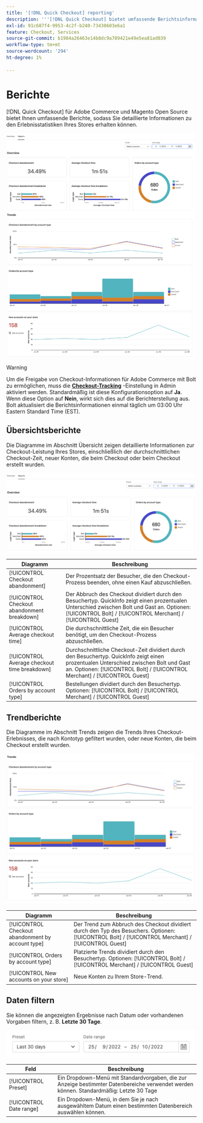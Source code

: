 ```yaml
---
title: '[!DNL Quick Checkout] reporting'
description: '''[!DNL Quick Checkout] bietet umfassende Berichtsinformationen."'
exl-id: 91c687f4-9953-4c2f-b240-73430603e6a1
feature: Checkout, Services
source-git-commit: b1984a26463e14b8dc9a789421e49e5ea81ad039
workflow-type: tm+mt
source-wordcount: '294'
ht-degree: 1%

---
```


# Berichte

[!DNL Quick Checkout] für Adobe Commerce und Magento Open Source bietet Ihnen umfassende Berichte, sodass Sie detaillierte Informationen zu den Erlebnisstatistiken Ihres Stores erhalten können.

![Berichtansicht](assets/reports-view-big-checkout.png)

>[!WARNING]
>
> Um die Freigabe von Checkout-Informationen für Adobe Commerce mit Bolt zu ermöglichen, muss die [**Checkout-Tracking**](../quick-checkout/settings-quick-checkout.md)  -Einstellung in Admin aktiviert werden. Standardmäßig ist diese Konfigurationsoption auf **Ja**. Wenn diese Option auf **Nein**, wirkt sich dies auf die Berichterstellung aus. Bolt aktualisiert die Berichtsinformationen einmal täglich um 03:00 Uhr Eastern Standard Time (EST).

## Übersichtsberichte

Die Diagramme im Abschnitt Übersicht zeigen detaillierte Informationen zur Checkout-Leistung Ihres Stores, einschließlich der durchschnittlichen Checkout-Zeit, neuer Konten, die beim Checkout oder beim Checkout erstellt wurden.

![Berichtübersicht](assets/overview-report-checkout.png)

| Diagramm | Beschreibung |
|---|---|
| [!UICONTROL Checkout abandonment] | Der Prozentsatz der Besucher, die den Checkout-Prozess beenden, ohne einen Kauf abzuschließen. |
| [!UICONTROL Checkout abandonment breakdown] | Der Abbruch des Checkout dividiert durch den Besuchertyp. QuickInfo zeigt einen prozentualen Unterschied zwischen Bolt und Gast an. Optionen: [!UICONTROL Bolt] / [!UICONTROL Merchant] / [!UICONTROL Guest] |
| [!UICONTROL Average checkout time] | Die durchschnittliche Zeit, die ein Besucher benötigt, um den Checkout-Prozess abzuschließen. |
| [!UICONTROL Average checkout time breakdown] | Durchschnittliche Checkout-Zeit dividiert durch den Besuchertyp. QuickInfo zeigt einen prozentualen Unterschied zwischen Bolt und Gast an. Optionen: [!UICONTROL Bolt] / [!UICONTROL Merchant] / [!UICONTROL Guest] |
| [!UICONTROL Orders by account type] | Bestellungen dividiert durch den Besuchertyp. Optionen: [!UICONTROL Bolt] / [!UICONTROL Merchant] / [!UICONTROL Guest] |

## Trendberichte

Die Diagramme im Abschnitt Trends zeigen die Trends Ihres Checkout-Erlebnisses, die nach Kontotyp gefiltert wurden, oder neue Konten, die beim Checkout erstellt wurden.

![Berichtstrends](assets/trends-report-checkout.png)

| Diagramm | Beschreibung |
|---|---|
| [!UICONTROL Checkout abandonment by account type] | Der Trend zum Abbruch des Checkout dividiert durch den Typ des Besuchers. Optionen: [!UICONTROL Bolt] / [!UICONTROL Merchant] / [!UICONTROL Guest] |
| [!UICONTROL Orders by account type] | Platzierte Trends dividiert durch den Besuchertyp. Optionen: [!UICONTROL Bolt] / [!UICONTROL Merchant] / [!UICONTROL Guest] |
| [!UICONTROL New accounts on your store] | Neue Konten zu Ihrem Store-Trend. |

## Daten filtern

Sie können die angezeigten Ergebnisse nach Datum oder vorhandenen Vorgaben filtern, z. B. **Letzte 30 Tage**.

![Filteransicht](assets/filter-view.png)

| Feld | Beschreibung |
|---|---|
| [!UICONTROL Preset] | Ein Dropdown-Menü mit Standardvorgaben, die zur Anzeige bestimmter Datenbereiche verwendet werden können. Standardmäßig: Letzte 30 Tage |
| [!UICONTROL Date range] | Ein Dropdown-Menü, in dem Sie je nach ausgewähltem Datum einen bestimmten Datenbereich auswählen können. |
